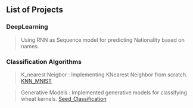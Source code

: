 ## List of Projects 

### DeepLearning 

>Using RNN as Sequence model for predicting Nationality based on names.

### Classification Algorithms

>K_nearest Neigbor : Implementing KNearest Neighbor from scratch. 
> [KNN_MNIST](https://github.com/pskaranth/thelearningcurve/tree/master/Classification/KNN)

>Generative Models : Implemented generative models for classifying wheat kernels.
>[Seed_Classification](https://github.com/pskaranth/thelearningcurve/tree/master/Classification/generative)

